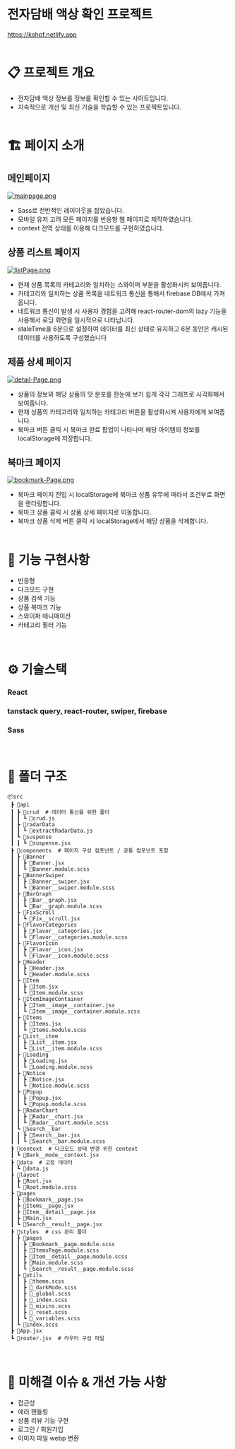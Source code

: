 # 전자담배 액상 확인 프로젝트

https://kshpf.netlify.app
<br/><br/>
# 📋 프로젝트 개요

- 전자담배 액상 정보를 정보를 확인할 수 있는 사이트입니다.
- 지속적으로 개선 및 최신 기술을 학습할 수 있는 프로젝트입니다.
<br/><br/>
# 🏗️ 페이지 소개

## 메인페이지
[![mainpage.png](https://i.postimg.cc/MGS5th9V/mainpage.png)](https://postimg.cc/LJxj80K8)
- Sass로 전반적인 레이아웃을 잡았습니다.
- 모바일 유저 고려 모든 페이지를 반응형 웹 페이지로 제작하였습니다.
- context 전역 상태를 이용해 다크모드를 구현하였습니다.

## 상품 리스트 페이지
[![listPage.png](https://i.postimg.cc/SKnCh4Dw/listPage.png)](https://postimg.cc/yJzkmMqP)
- 현재 상품 목록의 카테고리와 일치하는 스와이퍼 부분을 활성화시켜 보여줍니다.
- 카테고리와 일치하는 상품 목록을 네트워크 통신을 통해서 firebase DB에서 가져옵니다.
- 네트워크 통신이 발생 시 사용자 경험을 고려해 react-router-dom의 lazy 기능을 사용해서 로딩 화면을 일시적으로 나타납니다.
- staleTime을 6분으로 설정하여 데이터를 최신 상태로 유지하고 6분 동안은 캐시된 데이터를 사용하도록 구성했습니다

## 제품 상세 페이지
[![detail-Page.png](https://i.postimg.cc/4xZWsY9j/detail-Page.png)](https://postimg.cc/cr9Rc4Tc)
- 상품의 정보와 해당 상품의 맛 분포를 한눈에 보기 쉽게 각각 그래프로 시각화해서 보여줍니다.
- 현재 상품의 카테고리와 일치하는 카테고리 버튼을 활성화시켜 사용자에게 보여줍니다.
- 북마크 버튼 클릭 시 북마크 완료 팝업이 나타나며 해당 아이템의 정보를 localStorage에 저장합니다.

## 북마크 페이지
[![bookmark-Page.png](https://i.postimg.cc/mZHj9Y30/bookmark-Page.png)](https://postimg.cc/z3qTZRcj)
- 북마크 페이지 진입 시 localStorage에 북마크 상품 유무에 따라서 조건부로 화면을 랜더링합니다.
- 북마크 상품 클릭 시 상품 상세 페이지로 이동합니다.
- 북마크 상품 삭제 버튼 클릭 시 localStorage에서 해당 상품을 삭제합니다.
<br/><br/>
# 👷 기능 구현사항
- 반응형
- 다크모드 구현
- 상품 검색 기능
- 상품 북마크 기능
- 스와이퍼 애니매이션 
- 카테고리 필터 기능


<br/>

# ⚙️ 기술스택

### React
### tanstack query, react-router, swiper, firebase
### Sass


<br/>

# 📁 폴더 구조

```
📦src
 ┣ 📂api
 ┃ ┣ 📂crud  # 데이터 통신을 위한 폴더
 ┃ ┃ ┗ 📜crud.js
 ┃ ┣ 📂radarData
 ┃ ┃ ┗ 📜extractRadarData.js
 ┃ ┗ 📂suspense
 ┃ ┃ ┗ 📜suspense.jsx
 ┣ 📂components  # 페이지 구성 컴포넌트 / 공통 컴포넌트 포함
 ┃ ┣ 📂Banner
 ┃ ┃ ┣ 📜Banner.jsx
 ┃ ┃ ┗ 📜Banner.module.scss
 ┃ ┣ 📂BannerSwiper
 ┃ ┃ ┣ 📜Banner__swiper.jsx
 ┃ ┃ ┗ 📜Banner__swiper.module.scss
 ┃ ┣ 📂BarGraph
 ┃ ┃ ┣ 📜Bar__graph.jsx
 ┃ ┃ ┗ 📜Bar__graph.module.scss
 ┃ ┣ 📂FixScroll
 ┃ ┃ ┗ 📜Fix__scroll.jsx
 ┃ ┣ 📂FlavorCategories
 ┃ ┃ ┣ 📜Flavor__categories.jsx
 ┃ ┃ ┗ 📜Flavor__categories.module.scss
 ┃ ┣ 📂FlavorIcon
 ┃ ┃ ┣ 📜Flavor__icon.jsx
 ┃ ┃ ┗ 📜Flavor__icon.module.scss
 ┃ ┣ 📂Header
 ┃ ┃ ┣ 📜Header.jsx
 ┃ ┃ ┗ 📜Header.module.scss
 ┃ ┣ 📂Item
 ┃ ┃ ┣ 📜Item.jsx
 ┃ ┃ ┗ 📜Item.module.scss
 ┃ ┣ 📂ItemImageContainer
 ┃ ┃ ┣ 📜Item__image__container.jsx
 ┃ ┃ ┗ 📜Item__image__container.module.scss
 ┃ ┣ 📂Items
 ┃ ┃ ┣ 📜Items.jsx
 ┃ ┃ ┗ 📜Items.module.scss
 ┃ ┣ 📂List__item
 ┃ ┃ ┣ 📜List__item.jsx
 ┃ ┃ ┗ 📜List__item.module.scss
 ┃ ┣ 📂Loading
 ┃ ┃ ┣ 📜Loading.jsx
 ┃ ┃ ┗ 📜Loading.module.scss
 ┃ ┣ 📂Notice
 ┃ ┃ ┣ 📜Notice.jsx
 ┃ ┃ ┗ 📜Notice.module.scss
 ┃ ┣ 📂Popup
 ┃ ┃ ┣ 📜Popup.jsx
 ┃ ┃ ┗ 📜Popup.module.scss
 ┃ ┣ 📂RadarChart
 ┃ ┃ ┣ 📜Radar__chart.jsx
 ┃ ┃ ┗ 📜Radar__chart.module.scss
 ┃ ┗ 📂Search__bar
 ┃ ┃ ┣ 📜Search__bar.jsx
 ┃ ┃ ┗ 📜Search__bar.module.scss
 ┣ 📂context  # 다크모드 상태 변경 위한 context
 ┃ ┗ 📜Dark__mode__context.jsx
 ┣ 📂data  # 고정 데이터
 ┃ ┗ 📜data.js
 ┣ 📂layout
 ┃ ┣ 📜Root.jsx
 ┃ ┗ 📜Root.module.scss
 ┣ 📂pages
 ┃ ┣ 📜Bookmark__page.jsx
 ┃ ┣ 📜Items__page.jsx
 ┃ ┣ 📜Item__detail__page.jsx
 ┃ ┣ 📜Main.jsx
 ┃ ┗ 📜Search__result__page.jsx
 ┣ 📂styles  # css 관리 폴더
 ┃ ┣ 📂pages
 ┃ ┃ ┣ 📜Bookmark__page.module.scss
 ┃ ┃ ┣ 📜ItemsPage.module.scss
 ┃ ┃ ┣ 📜Item__detail__page.module.scss
 ┃ ┃ ┣ 📜Main.module.scss
 ┃ ┃ ┗ 📜Search__result__page.module.scss
 ┃ ┣ 📂utils
 ┃ ┃ ┣ 📜theme.scss
 ┃ ┃ ┣ 📜_darkMode.scss
 ┃ ┃ ┣ 📜_global.scss
 ┃ ┃ ┣ 📜_index.scss
 ┃ ┃ ┣ 📜_mixins.scss
 ┃ ┃ ┣ 📜_reset.scss
 ┃ ┃ ┗ 📜_variables.scss
 ┃ ┗ 📜index.scss
 ┣ 📜App.jsx
 ┗ 📜router.jsx  # 라우터 구성 파일
```
<br/>

# 🚀 미해결 이슈 & 개선 가능 사항

- 접근성
- 에러 핸들링
- 상품 리뷰 기능 구현
- 로그인 / 회원가입
- 이미지 파일 webp 변환
